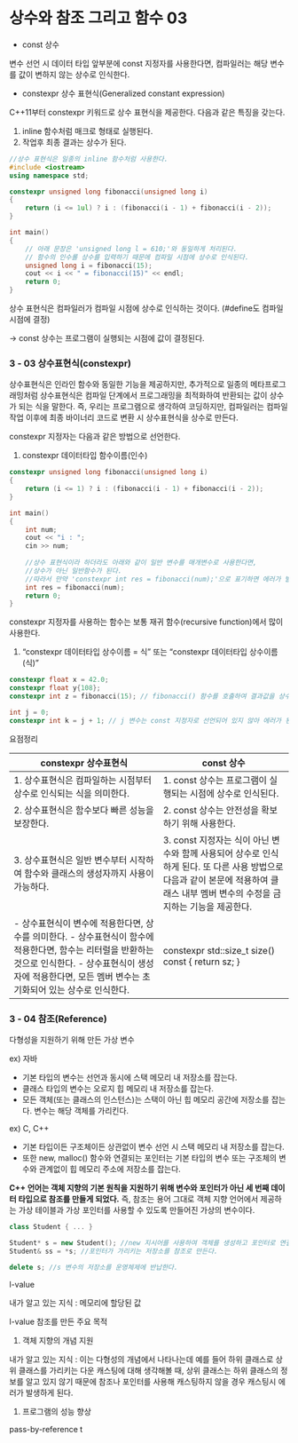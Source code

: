 # 상수와 참조 그리고 함수 03

- const 상수

변수 선언 시 데이터 타입 앞부분에 const 지정자를 사용한다면, 컴파일러는 해당 변수를 값이 변하지 않는 상수로 인식한다.

- constexpr 상수 표현식(Generalized constant expression)

C++11부터 constexpr 키워드로 상수 표현식을 제공한다. 다음과 같은 특징을 갖는다.

1. inline 함수처럼 매크로 형태로 실행된다.
2. 작업후 최종 결과는 상수가 된다.

```cpp
//상수 표현식은 일종의 inline 함수처럼 사용한다.
#include <iostream>
using namespace std;

constexpr unsigned long fibonacci(unsigned long i)
{
	return (i <= 1ul) ? i : (fibonacci(i - 1) + fibonacci(i - 2));
}

int main()
{
	// 아래 문장은 'unsigned long l = 610;'와 동일하게 처리된다.
	// 함수의 인수롤 상수를 입력하기 때문에 컴파일 시점에 상수로 인식된다.
	unsigned long i = fibonacci(15);
	cout << i << " = fibonacci(15)" << endl;
	return 0;
}
```

상수 표현식은 컴파일러가 컴파일 시점에 상수로 인식하는 것이다. (#define도 컴파일 시점에 결정)

→ const 상수는 프로그램이 실행되는 시점에 값이 결정된다.

### 3 - 03 상수표현식(constexpr)

상수표현식은 인라인 함수와 동일한 기능을 제공하지만, 추가적으로 일종의 메타프로그래밍처럼 상수표현식은 컴파일 단계에서 프로그래밍을 최적화하여 반환되는 값이 상수가 되는 식을 말한다. 즉, 우리는 프로그램으로 생각하여 코딩하지만, 컴파일러는 컴파일 작업 이후에 최종 바이너리 코드로 변환 시  상수표현식을 상수로 만든다.

constexpr 지정자는 다음과 같은 방법으로 선언한다.

1. constexpr 데이터타입 함수이름(인수)

```cpp
constexpr unsigned long fibonacci(unsigned long i)
{
	return (i <= 1) ? i : (fibonacci(i - 1) + fibonacci(i - 2));
}

int main()
{
	int num;
	cout << "i : ";
	cin >> num;
	
	//상수 표현식이라 하더라도 아래와 같이 일반 변수를 매개변수로 사용한다면, 
	//상수가 아닌 일반함수가 된다.
	//따라서 만약 'constexpr int res = fibonacci(num);'으로 표기하면 에러가 발생한다.
	int res = fibonacci(num);
	return 0;
}
```

constexpr 지정자를 사용하는 함수는 보통 재귀 함수(recursive function)에서 많이 사용한다.

1. “constexpr 데이터타입 상수이름 = 식” 또는 “constexpr 데이터타입 상수이름(식)”

```cpp
constexpr float x = 42.0;
constexpr float y{108};
constexpr int z = fibonacci(15); // fibonacci() 함수를 호출하여 결과값을 상수로 만든다.

int j = 0;
constexpr int k = j + 1; // j 변수는 const 지정자로 선언되어 있지 않아 에러가 된다.
```

요점정리

| constexpr 상수표현식 | const 상수 |
| --- | --- |
| 1. 상수표현식은 컴파일하는 시점부터 상수로 인식되는 식을 의미한다. | 1. const 상수는 프로그램이 실행되는 시점에 상수로 인식된다. |
| 2. 상수표현식은 함수보다 빠른 성능을 보장한다. | 2. const 상수는 안전성을 확보하기 위해 사용한다. |
| 3. 상수표현식은 일반 변수부터 시작하여 함수와 클래스의 생성자까지 사용이 가능하다. | 3. const 지정자는 식이 아닌 변수와 함께 사용되어 상수로 인식하게 된다. 또 다른 사용 방법으로 다음과 같이 본문에 적용하여 클래스 내부 멤버 변수의 수정을 금지하는 기능을 제공한다. |
| - 상수표현식이 변수에 적용한다면, 상수를 의미한다.                                                                                          - 상수표현식이 함수에 적용한다면, 함수는 리터럴을 반환하는 것으로 인식한다.                                                   - 상수표현식이 생성자에 적용한다면, 모든 멤버 변수는 초기화되어 있는 상수로 인식한다. | constexpr std::size_t size() const { return sz; } |

### 3 - 04 참조(Reference)

다형성을 지원하기 위해 만든 가상 변수

ex) 자바

- 기본 타입의 변수는 선언과 동시에 스택 메모리 내 저장소를 잡는다.
- 클래스 타입의 변수는 오로지 힙 메모리 내 저장소를 잡는다.
- 모든 객체(또는 클래스의 인스턴스)는 스택이 아닌 힙 메모리 공간에 저장소를 잡는다. 변수는 해당 객체를 가리킨다.

ex) C, C++

- 기본 타입이든 구조체이든 상관없이 변수 선언 시 스택 메모리 내 저장소를 잡는다.
- 또한 new, malloc() 함수와 연결되는 포인터는 기본 타입의 변수 또는 구조체의 변수와 관계없이 힙 메모리 주소에 저장소를 잡는다.

**C++ 언어는 객체 지향의 기본 원칙을 지원하기 위해 변수와 포인터가 아닌 세 번째 데이터 타입으로 참조를 만들게 되었다.** 즉, 참조는 용어 그대로 객체 지향 언어에서 제공하는 가상 테이블과 가상 포인터를 사용할 수 있도록 만들어진 가상의 변수이다.

```cpp
class Student { ... }

Student* s = new Student(); //new 지시어를 사용하여 객체를 생성하고 포인터로 연결한다.
Student& ss = *s; //포인터가 가리키는 저장소를 참조로 만든다.

delete s; //s 변수의 저장소를 운영체제에 반납한다.
```

l-value

내가 알고 있는 지식 : 메모리에 할당된 값

l-value 참조를 만든 주요 목적

1. 객체 지향의 개념 지원

내가 알고 있는 지식 : 이는 다형성의 개념에서 나타나는데 예를 들어 하위 클래스로 상위 클래스를 가리키는 다운 캐스팅에 대해 생각해볼 때, 상위 클래스는 하위 클래스의 정보를 알고 있지 않기 때문에 참조나 포인터를 사용해 캐스팅하지 않을 경우 캐스팅시 에러가 발생하게 된다.

1. 프로그램의 성능 향상

pass-by-reference t